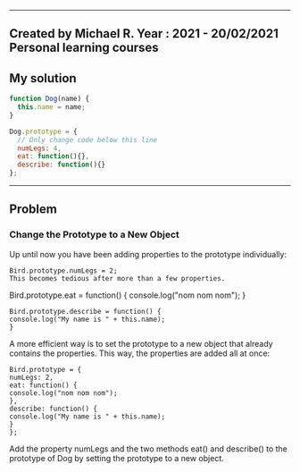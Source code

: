 ------
Created by Michael R. Year : 2021 - 20/02/2021 Personal learning courses
------

## My solution

```javascript
function Dog(name) {
  this.name = name;
}

Dog.prototype = {
  // Only change code below this line
  numLegs: 4,
  eat: function(){},
  describe: function(){}
};
```
---

## Problem
### Change the Prototype to a New Object
Up until now you have been adding properties to the prototype individually:
```
Bird.prototype.numLegs = 2;
This becomes tedious after more than a few properties.
```
Bird.prototype.eat = function() {
console.log("nom nom nom");
}
```
Bird.prototype.describe = function() {
console.log("My name is " + this.name);
}
```
A more efficient way is to set the prototype to a new object that already contains the properties. This way, the properties are added all at once:
```
Bird.prototype = {
numLegs: 2,
eat: function() {
console.log("nom nom nom");
},
describe: function() {
console.log("My name is " + this.name);
}
};
```
Add the property numLegs and the two methods eat() and describe() to the prototype of Dog by setting the prototype to a new object.
